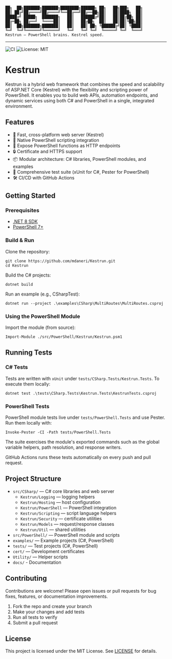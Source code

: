 
```
██╗  ██╗███████╗███████╗████████╗██████╗ ██╗   ██╗███╗   ██╗
██║ ██╔╝██╔════╝██╔════╝╚══██╔══╝██╔══██╗██║   ██║████╗  ██║
█████╔╝ █████╗  ███████╗   ██║   ██████╔╝██║   ██║██╔██╗ ██║
██╔═██╗ ██╔══╝  ╚════██║   ██║   ██╔██╗  ██║   ██║██║╚██╗██║
██║  ██╗███████╗███████║   ██║   ██║ ██╗ ╚██████╔╝██║ ╚████║
╚═╝  ╚═╝╚══════╝╚══════╝   ╚═╝   ╚═╝ ╚═╝  ╚═════╝ ╚═╝  ╚═══╝
Kestrun — PowerShell brains. Kestrel speed.
```

---

![CI](https://github.com/mdaneri/Kestrun/actions/workflows/dotnet.yml/badge.svg)
![License: MIT](https://img.shields.io/badge/License-MIT-yellow.svg)

# Kestrun

Kestrun is a hybrid web framework that combines the speed and scalability of ASP.NET Core (Kestrel) with the flexibility and scripting power of PowerShell. It enables you to build web APIs, automation endpoints, and dynamic services using both C# and PowerShell in a single, integrated environment.

## Features

- 🚀 Fast, cross-platform web server (Kestrel)
- 🐚 Native PowerShell scripting integration
- 🔗 Expose PowerShell functions as HTTP endpoints
- 🔒 Certificate and HTTPS support
- 📦 Modular architecture: C# libraries, PowerShell modules, and examples
- 🧪 Comprehensive test suite (xUnit for C#, Pester for PowerShell)
- 🛠️ CI/CD with GitHub Actions

## Getting Started

### Prerequisites

- [.NET 8 SDK](https://dotnet.microsoft.com/download)
- [PowerShell 7+](https://github.com/PowerShell/PowerShell)

### Build & Run

Clone the repository:

```pwsh
git clone https://github.com/mdaneri/Kestrun.git
cd Kestrun
```

Build the C# projects:

```pwsh
dotnet build
```

Run an example (e.g., CSharpTest):

```pwsh
dotnet run --project .\examples\CSharp\MultiRoutes\MultiRoutes.csproj
```

### Using the PowerShell Module

Import the module (from source):

```pwsh
Import-Module ./src/PowerShell/Kestrun/Kestrun.psm1
```

## Running Tests

### C# Tests

Tests are written with `xUnit` under `tests/CSharp.Tests/Kestrun.Tests`. To execute them locally:

```pwsh
dotnet test .\tests\CSharp.Tests\Kestrun.Tests\KestrunTests.csproj
```

### PowerShell Tests

PowerShell module tests live under `tests/PowerShell.Tests` and use Pester. Run them locally with:

```pwsh
Invoke-Pester -CI -Path tests/PowerShell.Tests
```

The suite exercises the module's exported commands such as the global variable helpers, path resolution, and response writers.

GitHub Actions runs these tests automatically on every push and pull request.

## Project Structure

- `src/CSharp/` — C# core libraries and web server
  - `Kestrun/Logging` — logging helpers
  - `Kestrun/Hosting` — host configuration
  - `Kestrun/PowerShell` — PowerShell integration
  - `Kestrun/Scripting` — script language helpers
  - `Kestrun/Security` — certificate utilities
  - `Kestrun/Models` — request/response classes
  - `Kestrun/Util` — shared utilities
- `src/PowerShell/` — PowerShell module and scripts
- `examples/` — Example projects (C#, PowerShell)
- `tests/` — Test projects (C#, PowerShell)
- `cert/` — Development certificates
- `Utility/` — Helper scripts
- `docs/` - Documentation

## Contributing

Contributions are welcome! Please open issues or pull requests for bug fixes, features, or documentation improvements.

1. Fork the repo and create your branch
2. Make your changes and add tests
3. Run all tests to verify
4. Submit a pull request

## License

This project is licensed under the MIT License. See [LICENSE](LICENSE) for details.
